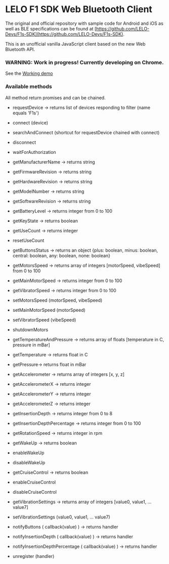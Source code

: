 # LELO F1 SDK Web Bluetooth Client

The original and official repository with sample code for Android and iOS as well as BLE specifications can be found at [https://github.com/LELO-Devs/F1s-SDK](https://github.com/LELO-Devs/F1s-SDK).

This is an unofficial vanilla JavaScript  client based on the new Web Bluetooth API.


### WARNING: Work in progress! Currently developing on Chrome.

See the [Working demo](https://fabiofenoglio.github.io/lelo-f1-web-sdk/example.html)


### Available methods

All method return promises and can be chained.

- requestDevice -> returns list of devices responding to filter (name equals 'F1s')
- connect (device)
- searchAndConnect (shortcut for requestDevice chained with connect)
- disconnect
- waitForAuthorization

- getManufacturerName -> returns string
- getFirmwareRevision -> returns string
- getHardwareRevision -> returns string
- getModelNumber -> returns string
- getSoftwareRevision -> returns string
- getBatteryLevel -> returns integer from 0 to 100
- getKeyState -> returns boolean
- getUseCount -> returns integer
- resetUseCount
- getButtonsStatus -> returns an object {plus: boolean, minus: boolean, central: boolean, any: boolean, none: boolean}
- getMotorsSpeed -> returns array of integers [motorSpeed, vibeSpeed] from 0 to 100
- getMainMotorSpeed -> returns integer from 0 to 100
- getVibratorSpeed -> returns integer from 0 to 100
- setMotorsSpeed (motorSpeed, vibeSpeed) 
- setMainMotorSpeed (motorSpeed)
- setVibratorSpeed (vibeSpeed)
- shutdownMotors
- getTemperatureAndPressure -> returns array of floats [temperature in C, pressure in mBar]
- getTemperature -> returns float in C
- getPressure-> returns float in mBar
- getAccelerometer -> returns array of integers [x, y, z]
- getAccelerometerX -> returns integer
- getAccelerometerY -> returns integer
- getAccelerometerZ -> returns integer
- getInsertionDepth -> returns integer from 0 to 8
- getInsertionDepthPercentage -> returns integer from 0 to 100
- getRotationSpeed -> returns integer in rpm
- getWakeUp -> returns boolean
- enableWakeUp
- disableWakeUp
- getCruiseControl -> returns boolean
- enableCruiseControl
- disableCruiseControl
- getVibrationSettings -> returns array of integers [value0, value1, ... value7]
- setVibrationSettings (value0, value1, ... value7)
- notifyButtons ( callback(value) ) -> returns handler
- notifyInsertionDepth ( callback(value) ) -> returns handler
- notifyInsertionDepthPercentage ( callback(value) ) -> returns handler
- unregister (handler)
